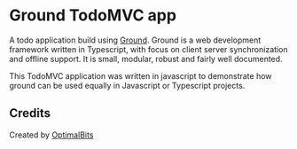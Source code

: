 # Ground  TodoMVC app

A todo application build using [Ground](http:\\gnd.io). Ground is a web development framework written in Typescript, with focus on client server synchronization and offline support. It is small, modular, robust and fairly well documented.

This TodoMVC application was written in javascript to demonstrate how ground can be used equally in Javascript or Typescript projects.


## Credits

Created by [OptimalBits](http://optimalbits.com)
